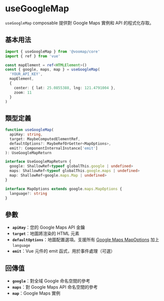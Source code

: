 # useGoogleMap

`useGoogleMap` composable 提供對 Google Maps 實例和 API 的程式化存取。

## 基本用法

```typescript
import { useGoogleMap } from '@voomap/core'
import { ref } from 'vue'

const mapElement = ref<HTMLElement>()
const { google, maps, map } = useGoogleMap(
  'YOUR_API_KEY',
  mapElement,
  {
    center: { lat: 25.0855388, lng: 121.4791004 },
    zoom: 11
  }
)
```

## 類型定義

```typescript
function useGoogleMap(
  apiKey: string,
  target: MaybeComputedElementRef,
  defaultOptions?: MaybeRefOrGetter<MapOptions>,
  emit?: ComponentInternalInstance['emit']
): UseGoogleMapReturn

interface UseGoogleMapReturn {
  google: ShallowRef<typeof globalThis.google | undefined>
  maps: ShallowRef<typeof globalThis.google.maps | undefined>
  map: ShallowRef<google.maps.Map | undefined>
}

interface MapOptions extends google.maps.MapOptions {
  language?: string
}
```

## 參數

- **`apiKey`**：您的 Google Maps API 金鑰
- **`target`**：地圖將渲染的 HTML 元素
- **`defaultOptions`**：地圖配置選項。支援所有 [Google Maps MapOptions](https://developers.google.com/maps/documentation/javascript/reference/map#MapOptions) 加上 `language`
- **`emit`**：Vue 元件的 emit 函式，用於事件處理（可選）

## 回傳值

- **`google`**：對全域 Google 命名空間的參考
- **`maps`**：對 Google Maps API 命名空間的參考
- **`map`**：Google Maps 實例
